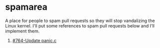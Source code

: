 # spamarea
A place for people to spam pull requests so they will stop vandalizing the Linux kernel. I'll put some references to spam pull requests below and I'll implement them.
1. [#764-Update panic.c](https://github.com/torvalds/linux/pull/764)

